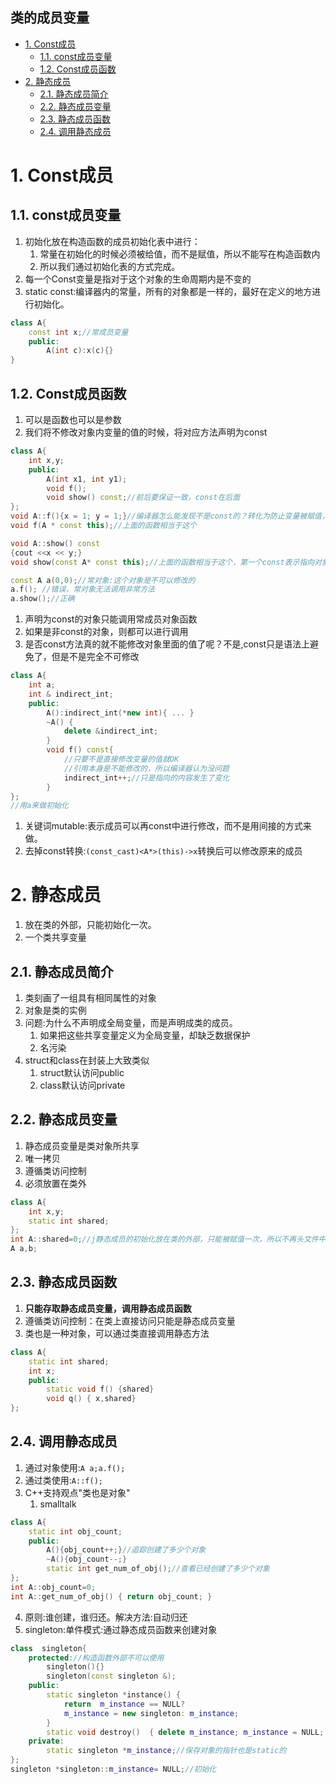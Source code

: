 类的成员变量
---

<!-- TOC -->

- [1. Const成员](#1-const成员)
  - [1.1. const成员变量](#11-const成员变量)
  - [1.2. Const成员函数](#12-const成员函数)
- [2. 静态成员](#2-静态成员)
  - [2.1. 静态成员简介](#21-静态成员简介)
  - [2.2. 静态成员变量](#22-静态成员变量)
  - [2.3. 静态成员函数](#23-静态成员函数)
  - [2.4. 调用静态成员](#24-调用静态成员)

<!-- /TOC -->

# 1. Const成员

## 1.1. const成员变量
1. 初始化放在构造函数的成员初始化表中进行：
   1. 常量在初始化的时候必须被给值，而不是赋值，所以不能写在构造函数内
   2. 所以我们通过初始化表的方式完成。
2. 每一个Const变量是指对于这个对象的生命周期内是不变的
3. static const:编译器内的常量，所有的对象都是一样的，最好在定义的地方进行初始化。

```c++
class A{
    const int x;//常成员变量
    public:
	    A(int c):x(c){}
}
```

## 1.2. Const成员函数
1. 可以是函数也可以是参数
2. 我们将不修改对象内变量的值的时候，将对应方法声明为const

```c++
class A{
    int x,y;
    public:
        A(int x1, int y1);
        void f();
        void show() const;//前后要保证一致，const在后面
};
void A::f(){x = 1; y = 1;}//编译器怎么能发现不是const的？转化为防止变量被赋值，见下面，所以const指针不能修改
void f(A * const this);//上面的函数相当于这个

void A::show() const
{cout <<x << y;}
void show(const A* const this);//上面的函数相当于这个，第一个const表示指向对象常量，后一个const表示指针本身是常量

const A a(0,0);//常对象:这个对象是不可以修改的
a.f(); //错误，常对象无法调用非常方法
a.show();//正确
```

1. 声明为const的对象只能调用常成员对象函数
2. 如果是非const的对象，则都可以进行调用
3. 是否const方法真的就不能修改对象里面的值了呢？不是,const只是语法上避免了，但是不是完全不可修改

```c++
class A{
    int a;
    int & indirect_int;
    public:
        A():indirect_int(*new int){ ... }
        ~A() {
            delete &indirect_int;
        }
        void f() const{
            //只要不是直接修改变量的值就OK
            //引用本身是不能修改的，所以编译器认为没问题
            indirect_int++;//只是指向的内容发生了变化
        }
};
//用a来做初始化
```

1. 关键词mutable:表示成员可以再const中进行修改，而不是用间接的方式来做。
2. 去掉const转换:`(const_cast)<A*>(this)->x`转换后可以修改原来的成员

# 2. 静态成员
1. 放在类的外部，只能初始化一次。
2. 一个类共享变量

## 2.1. 静态成员简介
1. 类刻画了一组具有相同属性的对象
2. 对象是类的实例
3. 问题:为什么不声明成全局变量，而是声明成类的成员。
    1. 如果把这些共享变量定义为全局变量，却缺乏数据保护
    2. 名污染
4. struct和class在封装上大致类似
   1. struct默认访问public
   2. class默认访问private


## 2.2. 静态成员变量
1. 静态成员变量是类对象所共享
2. 唯一拷贝
3. 遵循类访问控制
4. 必须放置在类外

```c++
class A{
    int x,y;
	static int shared;
};
int A::shared=0;//j静态成员的初始化放在类的外部，只能被赋值一次，所以不再头文件中定义，而是在实现中定义，避免重复。并且定义的时候不用再写static
A a,b;
```

## 2.3. 静态成员函数
1. **只能存取静态成员变量，调用静态成员函数**
2. 遵循类访问控制：在类上直接访问只能是静态成员变量
3. 类也是一种对象，可以通过类直接调用静态方法

```c++
class A{
    static int shared;
	int x;
	public:
	    static void f() {shared}
	    void q() { x,shared}
};
```

## 2.4. 调用静态成员
1. 通过对象使用:`A a;a.f();`
2. 通过类使用:`A::f();`
3. C++支持观点"类也是对象"
   1. smalltalk
```c++
class A{
    static int obj_count;
	public:
	    A(){obj_count++;}//追踪创建了多少个对象
	    ~A(){obj_count--;}
	    static int get_num_of_obj();//查看已经创建了多少个对象
};
int A::obj_count=0;
int A::get_num_of_obj() { return obj_count; }
```
4. 原则:谁创建，谁归还。解决方法:自动归还
5. singleton:单件模式:通过静态成员函数来创建对象

```c++
class  singleton{
    protected://构造函数外部不可以使用
		singleton(){}
		singleton(const singleton &);
	public:
		static singleton *instance() {
            return  m_instance == NULL? 
			m_instance = new singleton: m_instance;
		}
		static void destroy()  { delete m_instance; m_instance = NULL; }
	private:
		static singleton *m_instance;//保存对象的指针也是static的
};
singleton *singleton::m_instance= NULL;//初始化
```